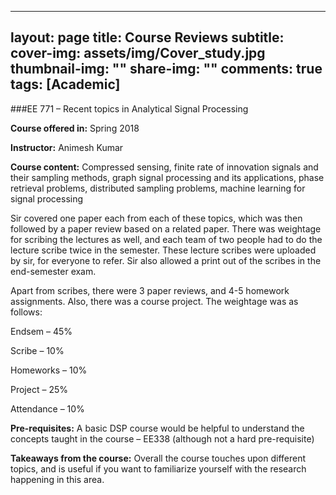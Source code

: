 

---
layout: page
title: Course Reviews
subtitle:
cover-img: assets/img/Cover_study.jpg
thumbnail-img: ""
share-img: ""
comments: true
tags: [Academic]
---


###EE 771 – Recent topics in Analytical Signal Processing

**Course offered in:**
Spring 2018

**Instructor:** 
Animesh Kumar

**Course content:** 
Compressed sensing, finite rate of innovation signals and their sampling methods, graph signal processing and its applications, phase retrieval problems, distributed sampling problems, machine learning for signal processing

Sir covered one paper each from each of these topics, which was then followed by a paper review based on a related paper. There was weightage for scribing the lectures as well, and each team of two people had to do the lecture scribe twice in the semester. These lecture scribes were uploaded by sir, for everyone to refer. Sir also allowed a print out of the scribes in the end-semester exam.

Apart from scribes, there were 3 paper reviews, and 4-5 homework assignments. Also, there was a course project.
The weightage was as follows:

Endsem – 45%

Scribe – 10%

Homeworks – 10%

Project – 25%

Attendance – 10%

**Pre-requisites:**
A basic DSP course would be helpful to understand the concepts taught in the course – EE338 (although not a hard pre-requisite)

**Takeaways from the course:**
Overall the course touches upon different topics, and is useful if you want to familiarize yourself with the research happening in this area.
